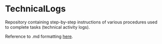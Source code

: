 # TechnicalLogs
Repository containing step-by-step instructions of various procedures used to complete tasks (technical activity logs).

Reference to .md formatting [here](https://docs.github.com/en/get-started/writing-on-github/getting-started-with-writing-and-formatting-on-github/basic-writing-and-formatting-syntax).
